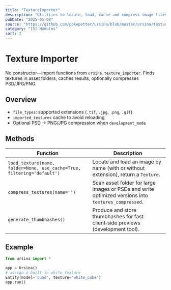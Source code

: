 ```yaml
---
title: "TextureImporter"
description: "Utilities to locate, load, cache and compress image files (PNG, JPG, GIF, PSD) into Ursina `Texture` objects."
pubDate: "2025-05-08"
source: "https://github.com/pokepetter/ursina/blob/master/ursina/texture_importer.py"
category: "[5] Modules"
sort: 2
---
```


# Texture Importer

No constructor—import functions from `ursina.texture_importer`. Finds textures in asset folders, caches results, optionally compresses PSD/JPG/PNG.

## Overview

- `file_types`: supported extensions (`.tif`, `.jpg`, `.png`, `.gif`)  
- `imported_textures` cache to avoid reloading  
- Optional PSD → PNG/JPG compression when `development_mode`  

## Methods

| Function                                                   | Description                                                                                                      |
|------------------------------------------------------------|------------------------------------------------------------------------------------------------------------------|
| `load_texture(name, folder=None, use_cache=True, filtering='default')` | Locate and load an image by name (with or without extension), return a `Texture`.                     |
| `compress_textures(name='')`                                | Scan asset folder for large images or PSDs and write optimized versions into `textures_compressed`.              |
| `generate_thumbhashes()`                                    | Produce and store thumbhashes for fast client‑side previews (development tool).                                  |

## Example

```python
from ursina import *

app = Ursina()
# assign a built‑in white texture
Entity(model='quad', texture='white_cube')
app.run()
